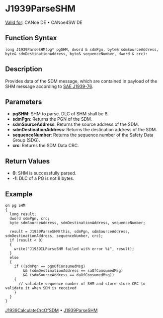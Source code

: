 # J1939ParseSHM

[Valid for](../../../Shared/FeatureAvailability.md): CANoe DE • CANoe4SW DE

## Function Syntax

```
long J1939ParseSHM(pg* pgSHM, dword & sdmPgn, byte& sdmSourceAddress, byte& sdmDestinationAddress, byte& sequenceNumber, dword & crc):
```

## Description

Provides data of the SDM message, which are contained in payload of the SHM message according to [SAE J1939-76](../../../CANoeCANalyzer/J1939/j1939basics/j1939FunctionalSafety.md).

## Parameters

- **pgSHM**: SHM to parse. DLC of SHM shall be 8.
- **sdmPgn**: Returns the PGN of the SDM.
- **sdmSourceAddress**: Returns the source address of the SDM.
- **sdmDestinationAddress**: Returns the destination address of the SDM.
- **sequenceNumber**: Returns the sequence number of the Safety Data Group (SDG).
- **crc**: Returns the SDM Data CRC.

## Return Values

- **0**: SHM is successfully parsed.
- **-1**: DLC of a PG is not 8 bytes.

## Example

```plaintext
on pg SHM
{
  long result;
  dword sdmPgn, crc;
  byte sdmSourceAddress, sdmDestinationAddress, sequenceNumber;

  result = J1939ParseSHM(this, sdmPgn, sdmSourceAddress, sdmDestinationAddress, sequenceNumber, crc);
  if (result < 0)
  {
    write("J1939ILParseSHM failed with error %i", result);
  }
  else
  {
    if ((sdmPgn == pgnOfConsumedMsg)
        && (sdmDestinationAddress == saOfConsumedMsg)
        && (sdmSourceAddress == daOfConsumedMsg))
    {
      // validate sequence number of SHM and store store CRC to validate it when SDM is received
    }
  }
}
```

[J1939CalculateCrcOfSDM](CAPLfunctionJ1939CalculateCrcOfSDM.md) • [J1939ParseSHM](#)
